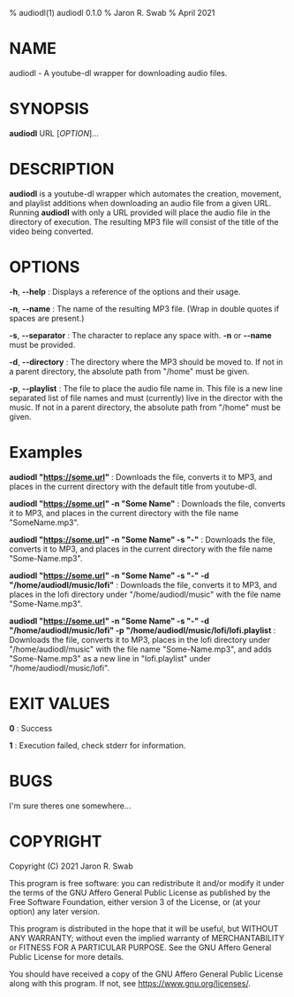 % audiodl(1) audiodl 0.1.0
% Jaron R. Swab
% April 2021

# NAME
audiodl - A youtube-dl wrapper for downloading audio files.

# SYNOPSIS
**audiodl** URL [*OPTION*]...

# DESCRIPTION
**audiodl** is a youtube-dl wrapper which automates the creation, movement, and playlist additions when downloading an audio file from a given URL. Running **audiodl** with only a URL provided will place the audio file in the directory of execution. The resulting MP3 file will consist of  the title of the video being converted.

# OPTIONS
**-h**, **--help**
: Displays a reference of the options and their usage.

**-n**, **--name**
: The name of the resulting MP3 file. (Wrap in double quotes if spaces are present.)

**-s**, **--separator**
: The character to replace any space with. **-n** or **--name** must be provided.

**-d**, **--directory**
: The directory where the MP3 should be moved to. If not in a parent directory, the absolute path from "/home" must be given.

**-p**, **--playlist**
: The file to place the audio file name in. This file is a new line separated list of file names and must (currently) live in the director with the music. If not in a parent directory, the absolute path from "/home" must be given.

# Examples
**audiodl "https://some.url"**
: Downloads the file, converts it to MP3, and places in the current directory with the default title from youtube-dl.

**audiodl "https://some.url" -n "Some Name"**
: Downloads the file, converts it to MP3, and places in the current directory with the file name "SomeName.mp3".

**audiodl "https://some.url" -n "Some Name" -s "-"**
: Downloads the file, converts it to MP3, and places in the current directory with the file name "Some-Name.mp3".

**audiodl "https://some.url" -n "Some Name" -s "-" -d "/home/audiodl/music/lofi"**
: Downloads the file, converts it to MP3, and places in the lofi directory under "/home/audiodl/music" with the file name "Some-Name.mp3".

**audiodl "https://some.url" -n "Some Name" -s "-" -d "/home/audiodl/music/lofi" -p "/home/audiodl/music/lofi/lofi.playlist**
: Downloads the file, converts it to MP3, places in the lofi directory under "/home/audiodl/music" with the file name "Some-Name.mp3", and adds "Some-Name.mp3" as a new line in "lofi.playlist" under "/home/audiodl/music/lofi".

# EXIT VALUES
**0**
: Success

**1**
: Execution failed, check stderr for information.

# BUGS
I'm sure theres one somewhere...

# COPYRIGHT
Copyright (C) 2021  Jaron R. Swab

This program is free software: you can redistribute it and/or modify
it under the terms of the GNU Affero General Public License as published
by the Free Software Foundation, either version 3 of the License, or
(at your option) any later version.

This program is distributed in the hope that it will be useful,
but WITHOUT ANY WARRANTY; without even the implied warranty of
MERCHANTABILITY or FITNESS FOR A PARTICULAR PURPOSE.  See the
GNU Affero General Public License for more details.

You should have received a copy of the GNU Affero General Public License
along with this program.  If not, see <https://www.gnu.org/licenses/>.
